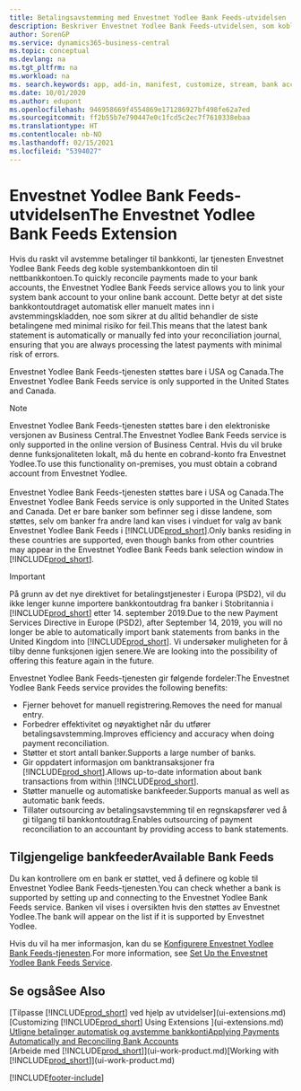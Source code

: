 ```yaml
---
title: Betalingsavstemming med Envestnet Yodlee Bank Feeds-utvidelsen
description: Beskriver Envestnet Yodlee Bank Feeds-utvidelsen, som kobles til bankkonti, slik at du raskt kan avstemme betalinger.
author: SorenGP
ms.service: dynamics365-business-central
ms.topic: conceptual
ms.devlang: na
ms.tgt_pltfrm: na
ms.workload: na
ms. search.keywords: app, add-in, manifest, customize, stream, bank account link
ms.date: 10/01/2020
ms.author: edupont
ms.openlocfilehash: 946958669f4554869e171286927bf498fe62a7ed
ms.sourcegitcommit: ff2b55b7e790447e0c1fcd5c2ec7f7610338ebaa
ms.translationtype: HT
ms.contentlocale: nb-NO
ms.lasthandoff: 02/15/2021
ms.locfileid: "5394027"
---
```

# <a name="the-envestnet-yodlee-bank-feeds-extension"></a><span data-ttu-id="dec95-103">Envestnet Yodlee Bank Feeds-utvidelsen</span><span class="sxs-lookup"><span data-stu-id="dec95-103">The Envestnet Yodlee Bank Feeds Extension</span></span>

<span data-ttu-id="dec95-104">Hvis du raskt vil avstemme betalinger til bankkonti, lar tjenesten Envestnet Yodlee Bank Feeds deg koble systembankkontoen din til nettbankkontoen.</span><span class="sxs-lookup"><span data-stu-id="dec95-104">To quickly reconcile payments made to your bank accounts, the Envestnet Yodlee Bank Feeds service allows you to link your system bank account to your online bank account.</span></span> <span data-ttu-id="dec95-105">Dette betyr at det siste bankkontoutdraget automatisk eller manuelt mates inn i avstemmingskladden, noe som sikrer at du alltid behandler de siste betalingene med minimal risiko for feil.</span><span class="sxs-lookup"><span data-stu-id="dec95-105">This means that the latest bank statement is automatically or manually fed into your reconciliation journal, ensuring that you are always processing the latest payments with minimal risk of errors.</span></span>

<span data-ttu-id="dec95-106">Envestnet Yodlee Bank Feeds-tjenesten støttes bare i USA og Canada.</span><span class="sxs-lookup"><span data-stu-id="dec95-106">The Envestnet Yodlee Bank Feeds service is only supported in the United States and Canada.</span></span>

> [!NOTE]
> <span data-ttu-id="dec95-107">Envestnet Yodlee Bank Feeds-tjenesten støttes bare i den elektroniske versjonen av Business Central.</span><span class="sxs-lookup"><span data-stu-id="dec95-107">The Envestnet Yodlee Bank Feeds service is only supported in the online version of Business Central.</span></span> <span data-ttu-id="dec95-108">Hvis du vil bruke denne funksjonaliteten lokalt, må du hente en cobrand-konto fra Envestnet Yodlee.</span><span class="sxs-lookup"><span data-stu-id="dec95-108">To use this functionality on-premises, you must obtain a cobrand account from Envestnet Yodlee.</span></span><br /><br />
> <span data-ttu-id="dec95-109">Envestnet Yodlee Bank Feeds-tjenesten støttes bare i USA og Canada.</span><span class="sxs-lookup"><span data-stu-id="dec95-109">The Envestnet Yodlee Bank Feeds service is only supported in the United States and Canada.</span></span>
> <span data-ttu-id="dec95-110">Det er bare banker som befinner seg i disse landene, som støttes, selv om banker fra andre land kan vises i vinduet for valg av bank Envestnet Yodlee Bank Feeds i [!INCLUDE[prod_short](includes/prod_short.md)].</span><span class="sxs-lookup"><span data-stu-id="dec95-110">Only banks residing in these countries are supported, even though banks from other countries may appear in the Envestnet Yodlee Bank Feeds bank selection window in [!INCLUDE[prod_short](includes/prod_short.md)].</span></span>

> [!IMPORTANT]
> <span data-ttu-id="dec95-111">På grunn av det nye direktivet for betalingstjenester i Europa (PSD2), vil du ikke lenger kunne importere bankkontoutdrag fra banker i Stobritannia i [!INCLUDE[prod_short](includes/prod_short.md)] etter 14. september 2019.</span><span class="sxs-lookup"><span data-stu-id="dec95-111">Due to the new Payment Services Directive in Europe (PSD2), after September 14, 2019, you will no longer be able to automatically import bank statements from banks in the United Kingdom into [!INCLUDE[prod_short](includes/prod_short.md)].</span></span> <span data-ttu-id="dec95-112">Vi undersøker muligheten for å tilby denne funksjonen igjen senere.</span><span class="sxs-lookup"><span data-stu-id="dec95-112">We are looking into the possibility of offering this feature again in the future.</span></span>

<span data-ttu-id="dec95-113">Envestnet Yodlee Bank Feeds-tjenesten gir følgende fordeler:</span><span class="sxs-lookup"><span data-stu-id="dec95-113">The Envestnet Yodlee Bank Feeds service provides the following benefits:</span></span>

* <span data-ttu-id="dec95-114">Fjerner behovet for manuell registrering.</span><span class="sxs-lookup"><span data-stu-id="dec95-114">Removes the need for manual entry.</span></span>
* <span data-ttu-id="dec95-115">Forbedrer effektivitet og nøyaktighet når du utfører betalingsavstemming.</span><span class="sxs-lookup"><span data-stu-id="dec95-115">Improves efficiency and accuracy when doing payment reconciliation.</span></span>
* <span data-ttu-id="dec95-116">Støtter et stort antall banker.</span><span class="sxs-lookup"><span data-stu-id="dec95-116">Supports a large number of banks.</span></span>
* <span data-ttu-id="dec95-117">Gir oppdatert informasjon om banktransaksjoner fra [!INCLUDE[prod_short](includes/prod_short.md)].</span><span class="sxs-lookup"><span data-stu-id="dec95-117">Allows up-to-date information about bank transactions from within [!INCLUDE[prod_short](includes/prod_short.md)].</span></span>
* <span data-ttu-id="dec95-118">Støtter manuelle og automatiske bankfeeder.</span><span class="sxs-lookup"><span data-stu-id="dec95-118">Supports manual as well as automatic bank feeds.</span></span>
* <span data-ttu-id="dec95-119">Tillater outsourcing av betalingsavstemming til en regnskapsfører ved å gi tilgang til bankkontoutdrag.</span><span class="sxs-lookup"><span data-stu-id="dec95-119">Enables outsourcing of payment reconciliation to an accountant by providing access to bank statements.</span></span>

## <a name="available-bank-feeds"></a><span data-ttu-id="dec95-120">Tilgjengelige bankfeeder</span><span class="sxs-lookup"><span data-stu-id="dec95-120">Available Bank Feeds</span></span>
<span data-ttu-id="dec95-121">Du kan kontrollere om en bank er støttet, ved å definere og koble til Envestnet Yodlee Bank Feeds-tjenesten.</span><span class="sxs-lookup"><span data-stu-id="dec95-121">You can check whether a bank is supported by setting up and connecting to the Envestnet Yodlee Bank Feeds service.</span></span> <span data-ttu-id="dec95-122">Banken vil vises i oversikten hvis den støttes av Envestnet Yodlee.</span><span class="sxs-lookup"><span data-stu-id="dec95-122">The bank will appear on the list if it is supported by Envestnet Yodlee.</span></span>

<span data-ttu-id="dec95-123">Hvis du vil ha mer informasjon, kan du se [Konfigurere Envestnet Yodlee Bank Feeds-tjenesten](bank-how-setup-bank-statement-service.md).</span><span class="sxs-lookup"><span data-stu-id="dec95-123">For more information, see [Set Up the Envestnet Yodlee Bank Feeds Service](bank-how-setup-bank-statement-service.md).</span></span>

## <a name="see-also"></a><span data-ttu-id="dec95-124">Se også</span><span class="sxs-lookup"><span data-stu-id="dec95-124">See Also</span></span>
<span data-ttu-id="dec95-125">[Tilpasse [!INCLUDE[prod_short](includes/prod_short.md)] ved hjelp av utvidelser](ui-extensions.md)  </span><span class="sxs-lookup"><span data-stu-id="dec95-125">[Customizing [!INCLUDE[prod_short](includes/prod_short.md)] Using Extensions ](ui-extensions.md)  </span></span>  
[<span data-ttu-id="dec95-126">Utligne betalinger automatisk og avstemme bankkonti</span><span class="sxs-lookup"><span data-stu-id="dec95-126">Applying Payments Automatically and Reconciling Bank Accounts</span></span>](receivables-apply-payments-auto-reconcile-bank-accounts.md)  
<span data-ttu-id="dec95-127">[Arbeide med [!INCLUDE[prod_short](includes/prod_short.md)]](ui-work-product.md)</span><span class="sxs-lookup"><span data-stu-id="dec95-127">[Working with [!INCLUDE[prod_short](includes/prod_short.md)]](ui-work-product.md)</span></span>


[!INCLUDE[footer-include](includes/footer-banner.md)]